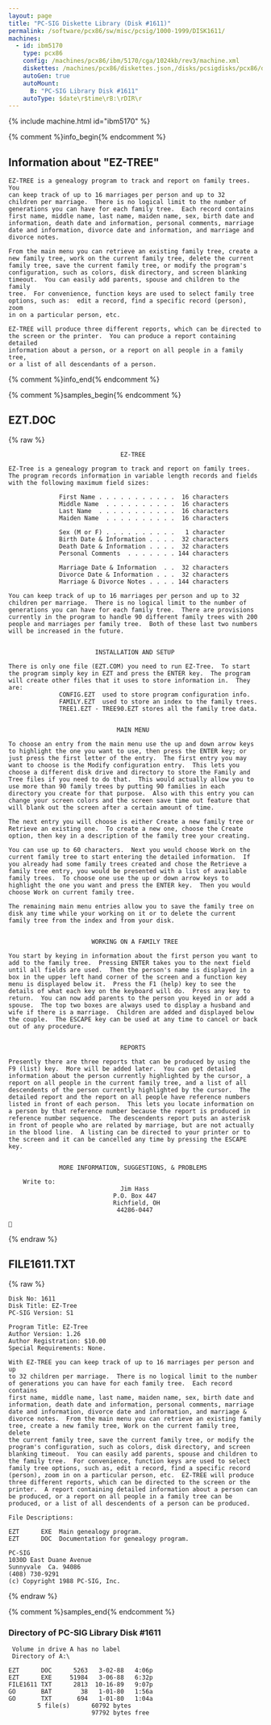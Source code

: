 ```yaml
---
layout: page
title: "PC-SIG Diskette Library (Disk #1611)"
permalink: /software/pcx86/sw/misc/pcsig/1000-1999/DISK1611/
machines:
  - id: ibm5170
    type: pcx86
    config: /machines/pcx86/ibm/5170/cga/1024kb/rev3/machine.xml
    diskettes: /machines/pcx86/diskettes.json,/disks/pcsigdisks/pcx86/diskettes.json
    autoGen: true
    autoMount:
      B: "PC-SIG Library Disk #1611"
    autoType: $date\r$time\rB:\rDIR\r
---
```


{% include machine.html id="ibm5170" %}

{% comment %}info_begin{% endcomment %}

## Information about "EZ-TREE"

    EZ-TREE is a genealogy program to track and report on family trees. You
    can keep track of up to 16 marriages per person and up to 32
    children per marriage.  There is no logical limit to the number of
    generations you can have for each family tree.  Each record contains
    first name, middle name, last name, maiden name, sex, birth date and
    information, death date and information, personal comments, marriage
    date and information, divorce date and information, and marriage and
    divorce notes.
    
    From the main menu you can retrieve an existing family tree, create a
    new family tree, work on the current family tree, delete the current
    family tree, save the current family tree, or modify the program's
    configuration, such as colors, disk directory, and screen blanking
    timeout.  You can easily add parents, spouse and children to the family
    tree.  For convenience, function keys are used to select family tree
    options, such as:  edit a record, find a specific record (person), zoom
    in on a particular person, etc.
    
    EZ-TREE will produce three different reports, which can be directed to
    the screen or the printer.  You can produce a report containing detailed
    information about a person, or a report on all people in a family tree,
    or a list of all descendants of a person.
{% comment %}info_end{% endcomment %}

{% comment %}samples_begin{% endcomment %}

## EZT.DOC

{% raw %}
```
                               EZ-TREE

EZ-Tree is a genealogy program to track and report on family trees.  
The program records information in variable length records and fields 
with the following maximum field sizes:

              First Name . . . . . . . . . . .  16 characters
              Middle Name  . . . . . . . . . .  16 characters
              Last Name  . . . . . . . . . . .  16 characters
              Maiden Name  . . . . . . . . . .  16 characters

              Sex (M or F) . . . . . . . . . .   1 character
              Birth Date & Information . . . .  32 characters
              Death Date & Information . . . .  32 characters
              Personal Comments  . . . . . . . 144 characters

              Marriage Date & Information  . .  32 characters
              Divorce Date & Information . . .  32 characters
              Marriage & Divorce Notes . . . . 144 characters

You can keep track of up to 16 marriages per person and up to 32 
children per marriage.  There is no logical limit to the number of
generations you can have for each family tree.  There are provisions
currently in the program to handle 90 different family trees with 200
people and marriages per family tree.  Both of these last two numbers
will be increased in the future.


                        INSTALLATION AND SETUP

There is only one file (EZT.COM) you need to run EZ-Tree.  To start 
the program simply key in EZT and press the ENTER key.  The program 
will create other files that it uses to store information in.  They 
are:
              CONFIG.EZT  used to store program configuration info.
              FAMILY.EZT  used to store an index to the family trees.
              TREE1.EZT - TREE90.EZT stores all the family tree data.


                              MAIN MENU

To choose an entry from the main menu use the up and down arrow keys 
to highlight the one you want to use, then press the ENTER key; or
just press the first letter of the entry.  The first entry you may
want to choose is the Modify configuration entry.  This lets you
choose a different disk drive and directory to store the Family and
Tree files if you need to do that.  This would actually allow you to
use more than 90 family trees by putting 90 families in each
directory you create for that purpose.  Also with this entry you can
change your screen colors and the screen save time out feature that
will blank out the screen after a certain amount of time.

The next entry you will choose is either Create a new family tree or
Retrieve an existing one.  To create a new one, choose the Create
option, then key in a description of the family tree your creating.

You can use up to 60 characters.  Next you would choose Work on the
current family tree to start entering the detailed information.  If 
you already had some family trees created and chose the Retrieve a 
family tree entry, you would be presented with a list of available 
family trees.  To choose one use the up or down arrow keys to 
highlight the one you want and press the ENTER key.  Then you would 
choose Work on current family tree.

The remaining main menu entries allow you to save the family tree on
disk any time while your working on it or to delete the current 
family tree from the index and from your disk.


                       WORKING ON A FAMILY TREE

You start by keying in information about the first person you want to 
add to the family tree.  Pressing ENTER takes you to the next field 
until all fields are used.  Then the person's name is displayed in a 
box in the upper left hand corner of the screen and a function key 
menu is displayed below it.  Press the F1 (help) key to see the 
details of what each key on the keyboard will do.  Press any key to 
return.  You can now add parents to the person you keyed in or add a
spouse.  The top two boxes are always used to display a husband and 
wife if there is a marriage.  Children are added and displayed below 
the couple.  The ESCAPE key can be used at any time to cancel or back 
out of any procedure.


                               REPORTS

Presently there are three reports that can be produced by using the 
F9 (list) key.  More will be added later.  You can get detailed 
information about the person currently highlighted by the cursor, a 
report on all people in the current family tree, and a list of all 
descendents of the person currently highlighted by the cursor.  The
detailed report and the report on all people have reference numbers
listed in front of each person.  This lets you locate information on
a person by that reference number because the report is produced in
reference number sequence.  The descendents report puts an asterisk
in front of people who are related by marriage, but are not actually
in the blood line.  A listing can be directed to your printer or to
the screen and it can be cancelled any time by pressing the ESCAPE
key.


              MORE INFORMATION, SUGGESTIONS, & PROBLEMS

    Write to:
                               Jim Hass
                             P.O. Box 447
                             Richfield, OH
                              44286-0447


```
{% endraw %}

## FILE1611.TXT

{% raw %}
```
Disk No: 1611                                                           
Disk Title: EZ-Tree                                                     
PC-SIG Version: S1                                                      
                                                                        
Program Title: EZ-Tree                                                  
Author Version: 1.26                                                    
Author Registration: $10.00                                             
Special Requirements: None.                                             
                                                                        
With EZ-TREE you can keep track of up to 16 marriages per person and up 
to 32 children per marriage.  There is no logical limit to the number   
of generations you can have for each family tree.  Each record contains 
first name, middle name, last name, maiden name, sex, birth date and    
information, death date and information, personal comments, marriage    
date and information, divorce date and information, and marriage &      
divorce notes.  From the main menu you can retrieve an existing family  
tree, create a new family tree, Work on the current family tree, delete 
the current family tree, save the current family tree, or modify the    
program's configuration, such as colors, disk directory, and screen     
blanking timeout.  You can easily add parents, spouse and children to   
the family tree.  For convenience, function keys are used to select     
family tree options, such as, edit a record, find a specific record     
(person), zoom in on a particular person, etc.  EZ-TREE will produce    
three different reports, which can be directed to the screen or the     
printer.  A report containing detailed information about a person can   
be produced, or a report on all people in a family tree can be          
produced, or a list of all descendents of a person can be produced.     
                                                                        
File Descriptions:                                                      
                                                                        
EZT      EXE  Main genealogy program.                                   
EZT      DOC  Documentation for genealogy program.                      
                                                                        
PC-SIG                                                                  
1030D East Duane Avenue                                                 
Sunnyvale  Ca. 94086                                                    
(408) 730-9291                                                          
(c) Copyright 1988 PC-SIG, Inc.                                         
```
{% endraw %}

{% comment %}samples_end{% endcomment %}

### Directory of PC-SIG Library Disk #1611

     Volume in drive A has no label
     Directory of A:\

    EZT      DOC      5263   3-02-88   4:06p
    EZT      EXE     51984   3-06-88   6:32p
    FILE1611 TXT      2813  10-16-89   9:07p
    GO       BAT        38   1-01-80   1:56a
    GO       TXT       694   1-01-80   1:04a
            5 file(s)      60792 bytes
                           97792 bytes free
